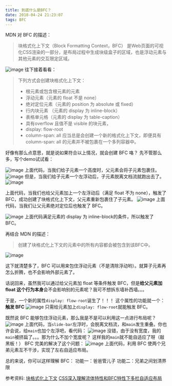```yaml
---
title: 到底什么是BFC？
date: 2018-04-24 21:23:07
tags: BFC
---
```

MDN 对 BFC 的描述：
> 块格式化上下文（Block Formatting Context，BFC） 是Web页面的可视化CSS渲染的一部分，是布局过程中生成块级盒子的区域，也是浮动元素与其他元素的交互限定区域。

![image](http://upload-images.jianshu.io/upload_images/6882087-2eb1e3ef67f168cd.jpg?imageMogr2/auto-orient/strip%7CimageView2/2/w/1240)
往下接着看看：
> 下列方式会创建块格式化上下文：
> - 根元素或包含根元素的元素
> - 浮动元素（元素的 float 不是 none）
> - 绝对定位元素（元素的 position 为 absolute 或 fixed）
> - 行内块元素 （元素的 display 为 inline-block）
> - 表格单元格（元素的 display 为 table-caption）
> - 具有overflow 且值不是 visible 的块元素，
> - display: flow-root
> - column-span: all 应当总是会创建一个新的格式化上下文，即便具有 column-span: all 的元素并不被包裹在一个多列容器中。

好像有那么点意思，就是说如果符合以上情况，就会创建 BFC 咯？
先不管那么多，写个demo试试看：

![image](http://upload-images.jianshu.io/upload_images/6882087-2a25cfa0f9509f4b.png?imageMogr2/auto-orient/strip%7CimageView2/2/w/1240)
上面代码，当我们给子元素一个高度时，父元素会将子元素包裹住。
![image](http://upload-images.jianshu.io/upload_images/6882087-58a37b815f833e66.png?imageMogr2/auto-orient/strip%7CimageView2/2/w/1240)
但是，当我们给子元素一个左浮动后，子元素脱离文档流就跑出去了。
![image](http://upload-images.jianshu.io/upload_images/6882087-8ce08c8048fb7d66.png?imageMogr2/auto-orient/strip%7CimageView2/2/w/1240)

上面代码，当我们也给父元素加上一个左浮动后（满足 float 不为 none），触发了 BFC，成功创建了块格式化上下文，父元素重新包裹住了子元素。
![image](http://upload-images.jianshu.io/upload_images/6882087-e2611e7eae9b2fc2.png?imageMogr2/auto-orient/strip%7CimageView2/2/w/1240)
上面代码，当我们让父元素绝对定位后也触发了 BFC。

![image](http://upload-images.jianshu.io/upload_images/6882087-87a93ab12903ee4d.png?imageMogr2/auto-orient/strip%7CimageView2/2/w/1240)
上面代码满足元素的 display 为 inline-block的条件，所以触发了 BFC。

再结合 MDN 的描述：
> 创建了块格式化上下文的元素中的所有内容都会被包含到该BFC中。


![image](http://upload-images.jianshu.io/upload_images/6882087-d56f2c9ad7386d9f.jpg?imageMogr2/auto-orient/strip%7CimageView2/2/w/1240)


这下就清楚多了，BFC 可以用来包住浮动元素（不是清除浮动哟）。就算子元素再怎么折腾，也不会影响外部元素了。

话说回来，虽然我可以通过给父元素加 float 等条件触发 BFC，但是**给父元素加 float 这个行为本身**会不会影响别的元素呢？我可不想拆东墙补西墙。。。


于是，一个新的属性`display: flow-root`诞生了！！！
这个属性的功能就一个：**触发 BFC**
![image](http://upload-images.jianshu.io/upload_images/6882087-90832c902ebf90b3.png?imageMogr2/auto-orient/strip%7CimageView2/2/w/1240)
只需给元素加上`display: flow-root`就能触发 BFC。

既然说 BFC 能够包住浮动元素，那么我是不是可以利用这一点进行布局呢？
![image](http://upload-images.jianshu.io/upload_images/6882087-9df5e0010fa42b44.png?imageMogr2/auto-orient/strip%7CimageView2/2/w/1240)
上面代码，当`slide-bar`左浮时，会脱离文档流，和`main`发生重叠。你也许会说，给`main`也加个左浮吧，看代码：
![image](http://upload-images.jianshu.io/upload_images/6882087-7b80e9c5e8659f90.png?imageMogr2/auto-orient/strip%7CimageView2/2/w/1240)
没错，由于没有宽度，我的`main`被挤扁了。。。那为什么不加个宽度呢？
这样我的`main`就不能自适应了呀（敲黑板！）
BFC 完美的解决了这个问题：
![image](http://upload-images.jianshu.io/upload_images/6882087-81918b3fd3801f83.png?imageMogr2/auto-orient/strip%7CimageView2/2/w/1240)
上面代码，利用 BFC 使两个兄弟元素互不干涉，实现了左右自适应布局。

总的来说，你可以这样理解 BFC：
功能一：爸爸管儿子
功能二：兄弟之间划清界限

参考资料:
[块格式化上下文](https://developer.mozilla.org/zh-CN/docs/Web/Guide/CSS/Block_formatting_context)
[CSS深入理解流体特性和BFC特性下多栏自适应布局](http://www.zhangxinxu.com/wordpress/2015/02/css-deep-understand-flow-bfc-column-two-auto-layout/)



